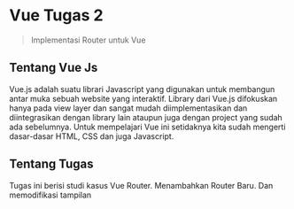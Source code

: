 # Vue Tugas 2

> Implementasi Router untuk Vue

## Tentang Vue Js
Vue.js adalah suatu librari Javascript yang digunakan untuk membangun antar muka sebuah website yang interaktif. Library dari Vue.js difokuskan hanya pada view layer dan sangat mudah diimplementasikan dan diintegrasikan dengan library lain ataupun juga dengan project yang sudah ada sebelumnya. Untuk mempelajari Vue ini setidaknya kita sudah mengerti dasar-dasar HTML, CSS dan juga Javascript.

## Tentang Tugas
Tugas ini berisi studi kasus Vue Router. Menambahkan Router Baru. Dan memodifikasi tampilan
